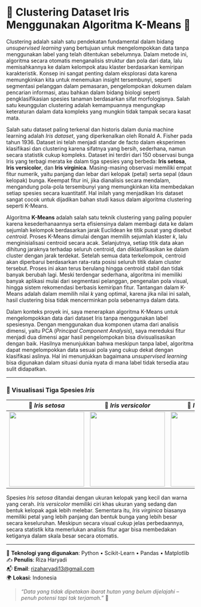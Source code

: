 # 🌸 Clustering Dataset Iris Menggunakan Algoritma K-Means 🌸

Clustering adalah salah satu pendekatan fundamental dalam bidang *unsupervised learning* yang bertujuan untuk mengelompokkan data tanpa menggunakan label yang telah ditentukan sebelumnya. Dalam metode ini, algoritma secara otomatis menganalisis struktur dan pola dari data, lalu memisahkannya ke dalam kelompok atau klaster berdasarkan kemiripan karakteristik. Konsep ini sangat penting dalam eksplorasi data karena memungkinkan kita untuk menemukan insight tersembunyi, seperti segmentasi pelanggan dalam pemasaran, pengelompokan dokumen dalam pencarian informasi, atau bahkan dalam bidang biologi seperti pengklasifikasian spesies tanaman berdasarkan sifat morfologisnya. Salah satu keunggulan clustering adalah kemampuannya mengungkap keteraturan dalam data kompleks yang mungkin tidak tampak secara kasat mata.

Salah satu dataset paling terkenal dan historis dalam dunia machine learning adalah *Iris dataset*, yang diperkenalkan oleh Ronald A. Fisher pada tahun 1936. Dataset ini telah menjadi standar de facto dalam eksperimen klasifikasi dan clustering karena sifatnya yang bersih, sederhana, namun secara statistik cukup kompleks. Dataset ini terdiri dari 150 observasi bunga Iris yang terbagi merata ke dalam tiga spesies yang berbeda: **Iris setosa**, **Iris versicolor**, dan **Iris virginica**. Masing-masing observasi memiliki empat fitur numerik, yaitu panjang dan lebar dari kelopak (petal) serta sepal (daun kelopak) bunga. Keempat fitur ini, jika dianalisis secara mendalam, mengandung pola-pola tersembunyi yang memungkinkan kita membedakan setiap spesies secara kuantitatif. Hal inilah yang menjadikan Iris dataset sangat cocok untuk dijadikan bahan studi kasus dalam algoritma clustering seperti K-Means.

Algoritma **K-Means** adalah salah satu teknik clustering yang paling populer karena kesederhanaannya serta efisiensinya dalam membagi data ke dalam sejumlah kelompok berdasarkan jarak Euclidean ke titik pusat yang disebut *centroid*. Proses K-Means dimulai dengan memilih sejumlah klaster *k*, lalu menginisialisasi centroid secara acak. Selanjutnya, setiap titik data akan dihitung jaraknya terhadap seluruh centroid, dan diklasifikasikan ke dalam cluster dengan jarak terdekat. Setelah semua data terkelompok, centroid akan diperbarui berdasarkan rata-rata posisi seluruh titik dalam cluster tersebut. Proses ini akan terus berulang hingga centroid stabil dan tidak banyak berubah lagi. Meski terdengar sederhana, algoritma ini memiliki banyak aplikasi mulai dari segmentasi pelanggan, pengenalan pola visual, hingga sistem rekomendasi berbasis kemiripan fitur. Tantangan dalam K-Means adalah dalam memilih nilai *k* yang optimal, karena jika nilai ini salah, hasil clustering bisa tidak mencerminkan pola sebenarnya dalam data.

Dalam konteks proyek ini, saya menerapkan algoritma K-Means untuk mengelompokkan data dari dataset Iris tanpa menggunakan label spesiesnya. Dengan menggunakan dua komponen utama dari analisis dimensi, yaitu PCA (*Principal Component Analysis*), saya mereduksi fitur menjadi dua dimensi agar hasil pengelompokan bisa divisualisasikan dengan baik. Hasilnya menunjukkan bahwa meskipun tanpa label, algoritma dapat mengelompokkan data sesuai pola yang cukup dekat dengan klasifikasi aslinya. Hal ini menunjukkan bagaimana *unsupervised learning* bisa digunakan dalam situasi dunia nyata di mana label tidak tersedia atau sulit didapatkan.

---

### 🌼 Visualisasi Tiga Spesies *Iris*

| 🌿 *Iris setosa* | 🌹 *Iris versicolor* | 🌷 *Iris virginica* |
|:--:|:--:|:--:|
| <img src="https://upload.wikimedia.org/wikipedia/commons/a/a7/Irissetosa1.jpg" width="200"/> | <img src="https://upload.wikimedia.org/wikipedia/commons/4/41/Iris_versicolor_3.jpg" width="200"/> | <img src="https://upload.wikimedia.org/wikipedia/commons/9/9f/Iris_virginica.jpg" width="200"/> |

Spesies *Iris setosa* ditandai dengan ukuran kelopak yang kecil dan warna yang cerah. *Iris versicolor* memiliki ciri khas ukuran yang sedang dan bentuk kelopak agak lebih melebar. Sementara itu, *Iris virginica* biasanya memiliki petal yang lebih panjang dan bentuk bunga yang lebih besar secara keseluruhan. Meskipun secara visual cukup jelas perbedaannya, secara statistik kita memerlukan analisis fitur agar bisa membedakan ketiganya dalam skala besar secara otomatis.

---

🧠 **Teknologi yang digunakan**: Python • Scikit-Learn • Pandas • Matplotlib  
✍️ **Penulis**: Riza Haryadi  
📬 **Email**: rizaharyadi13@gmail.com  
🌍 **Lokasi**: Indonesia  

> _“Data yang tidak dipetakan ibarat hutan yang belum dijelajahi – penuh potensi tapi tak terjamah.”_ 🌿
